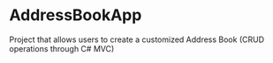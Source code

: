 # AddressBookApp
Project that allows users to create a customized Address Book (CRUD operations through C# MVC)
